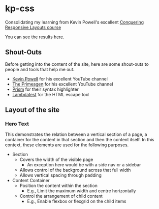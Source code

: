 kp-css
======

Consolidating my learning from Kevin Powell's excellent 
[Conquering Responsive Layouts course](https://courses.kevinpowell.co/conquering-responsive-layouts)

You can see the results [here](https://simonbuckner.github.io/kp-css/).

Shout-Outs
----------

Before getting into the content of the site, here are some shout-outs to people
and tools that help me out.

  - [Kevin Powell](https://www.youtube.com/@KevinPowell) for his excellent YouTube channel
  - [The Primeagen](https://www.youtube.com/c/theprimeagen) for his excellent YouTube channel
  - [Prism](https://prismjs.com/) for their syntax highlighter
  - [Lambdatest](https://www.lambdatest.com/free-online-tools/html-escape) for the HTML escape tool

Layout of the site
------------------

### Hero Text

This demonstrates the relation between a vertical section of a page, a container
for the content in that section and then the content itself. In this context,
these elements are used for the following purposes.

- Section
    - Covers the width of the visible page
        - An exception here would be with a side nav or a sidebar
    - Allows control of the background across that full width
    - Allows vertical spacing through padding
- Content Container
    - Position the content within the section
        - E.g., Limit the maximum width and centre horizontally
    - Control the arrangement of child content
        - E.g., Enable flexbox or flexgrid on the child items

